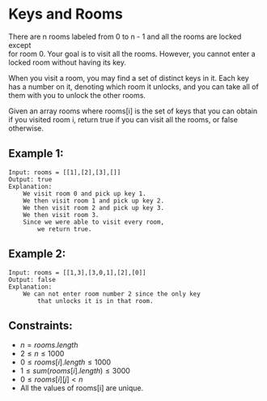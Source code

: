 # Keys and Rooms

There are n rooms labeled from 0 to n - 1 and all the rooms are locked except  
for room 0. Your goal is to visit all the rooms. However, you cannot enter a  
locked room without having its key.

When you visit a room, you may find a set of distinct keys in it. Each key  
has a number on it, denoting which room it unlocks, and you can take all of  
them with you to unlock the other rooms.

Given an array rooms where rooms[i] is the set of keys that you can obtain  
if you visited room i, return true if you can visit all the rooms, or false  
otherwise.

 

## Example 1:

    Input: rooms = [[1],[2],[3],[]]
    Output: true
    Explanation: 
        We visit room 0 and pick up key 1.
        We then visit room 1 and pick up key 2.
        We then visit room 2 and pick up key 3.
        We then visit room 3.
        Since we were able to visit every room, 
            we return true.

## Example 2:

    Input: rooms = [[1,3],[3,0,1],[2],[0]]
    Output: false
    Explanation: 
        We can not enter room number 2 since the only key 
            that unlocks it is in that room.
        
        
        
## Constraints:

* $n = rooms.length$
* $2 \le n \le 1000$
* $0 \le rooms[i].length \le 1000$
* $1 \le sum(rooms[i].length) \le 3000$
* $0 \le rooms[i][j] < n$
* All the values of rooms[i] are unique.

